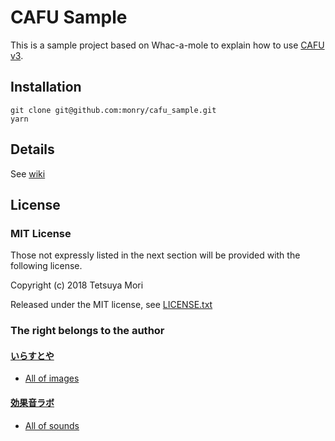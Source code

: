 # CAFU Sample

This is a sample project based on Whac-a-mole to explain how to use [CAFU v3](https://github.com/umm/cafu_core).

## Installation

```shell
git clone git@github.com:monry/cafu_sample.git
yarn
```

## Details

See [wiki](https://github.com/monry/cafu_sample.wiki)

## License

### MIT License

Those not expressly listed in the next section will be provided with the following license.

Copyright (c) 2018 Tetsuya Mori

Released under the MIT license, see [LICENSE.txt](LICENSE.txt)

### The right belongs to the author

#### [いらすとや](http://www.irasutoya.com/)

* [All of images](Assets/Images)

#### [効果音ラボ](https://soundeffect-lab.info/)

* [All of sounds](Assets/Sounds)
